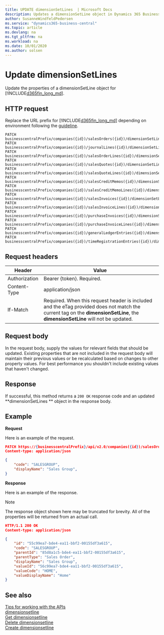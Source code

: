 ```yaml
---
title: UPDATE dimensionSetLines  | Microsoft Docs
description: Updates a dimensionSetLine object in Dynamics 365 Business Central.
author: SusanneWindfeldPedersen
ms.service: "dynamics365-business-central"
ms.topic: article
ms.devlang: na
ms.tgt_pltfrm: na
ms.workload: na
ms.date: 10/01/2020
ms.author: solsen
---
```


# Update dimensionSetLines 
Update the properties of a dimensionSetLine object for [!INCLUDE[d365fin_long_md](../../includes/d365fin_long_md.md)].

## HTTP request
Replace the URL prefix for [!INCLUDE[d365fin_long_md](../../includes/d365fin_long_md.md)] depending on environment following the [guideline](../../v2.0/endpoints-apis-for-dynamics.md).
```
PATCH businesscentralPrefix/companies({id})/salesOrders({id})/dimensionSetLines({id})
PATCH businesscentralPrefix/companies({id})/journalLines({id})/dimensionSetLines({id})
PATCH businesscentralPrefix/companies({id})/salesOrderLines({id})/dimensionSetLines({id})
PATCH businesscentralPrefix/companies({id})/salesQuotes({id})/dimensionSetLines({id})
PATCH businesscentralPrefix/companies({id})/salesQuoteLines({id})/dimensionSetLines({id})
PATCH businesscentralPrefix/companies({id})/salesCreditMemos({id})/dimensionSetLines({id})
PATCH businesscentralPrefix/companies({id})/salesCreditMemoLines({id})/dimensionSetLines({id})
PATCH businesscentralPrefix/companies({id})/salesInvoices({id})/dimensionSetLines({id})
PATCH businesscentralPrefix/companies({id})/salesInvoiceLines({id})/dimensionSetLines({id})
PATCH businesscentralPrefix/companies({id})/purchaseInvoices({id})/dimensionSetLines({id})
PATCH businesscentralPrefix/companies({id})/purchaseInvoiceLines({id})/dimensionSetLines({id})
PATCH businesscentralPrefix/companies({id})/generalLedgerEntries({id})/dimensionSetLines({id})
PATCH businesscentralPrefix/companies({id})/timeRegistrationEntries({id})/dimensionSetLines({id})
```

## Request headers

|Header|Value|
|------|-----|
|Authorization |Bearer {token}. Required.|
|Content-Type  |application/json|
|If-Match      |Required. When this request header is included and the eTag provided does not match the current tag on the **dimensionSetLine**, the **dimensionSetLine** will not be updated. |

## Request body
In the request body, supply the values for relevant fields that should be updated. Existing properties that are not included in the request body will maintain their previous values or be recalculated based on changes to other property values. For best performance you shouldn't include existing values that haven't changed.

## Response
If successful, this method returns a ```200 OK``` response code and an updated **dimensionSetLines ** object in the response body.

## Example

**Request**

Here is an example of the request.

```json
PATCH https://{businesscentralPrefix}/api/v2.0/companies({id})/salesOrders({id})/dimensionSetLines({id})
Content-type: application/json

{
    "code": "SALESGROUP",
    "displayName": "Sales Group",
}
```

**Response**

Here is an example of the response. 

> [!NOTE]  
>   The response object shown here may be truncated for brevity. All of the properties will be returned from an actual call.

```json
HTTP/1.1 200 OK
Content-type: application/json

{
    "id": "55c99ea7-bde4-ea11-bbf2-00155df3a615",
    "code": "SALESGROUP",
    "parentId": "85d8a1c5-bde4-ea11-bbf2-00155df3a615",
    "parentType": "Sales Order",
    "displayName": "Sales Group",
    "valueId": "56c99ea7-bde4-ea11-bbf2-00155df3a615",
    "valueCode": "HOME",
    "valueDisplayName": "Home"
}
```


## See also
[Tips for working with the APIs](/dynamics365/business-central/dev-itpro/developer/devenv-connect-apps-tips)    
[dimensionsetline](../resources/dynamics_dimensionsetline.md)    
[Get dimensionsetline](dynamics_dimensionsetline_Get.md)    
[Delete dimensionsetline](dynamics_dimensionsetline_Delete.md)    
[Create dimensionsetline](dynamics_dimensionsetline_Create.md)    
